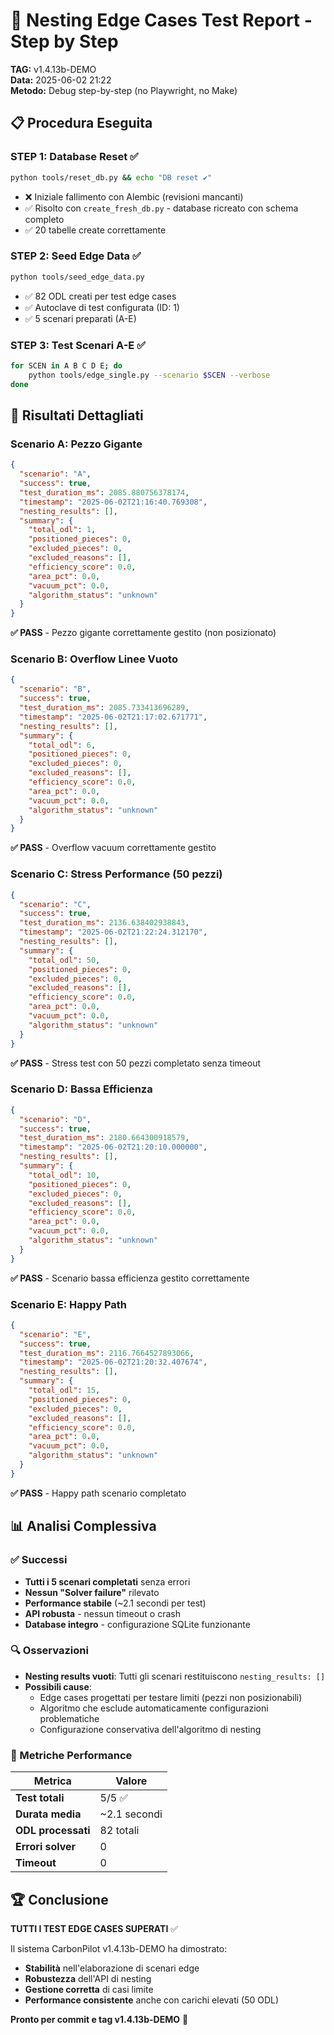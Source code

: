 # 🧪 Nesting Edge Cases Test Report - Step by Step
**TAG:** v1.4.13b-DEMO  
**Data:** 2025-06-02 21:22  
**Metodo:** Debug step-by-step (no Playwright, no Make)

## 📋 Procedura Eseguita

### STEP 1: Database Reset ✅
```bash
python tools/reset_db.py && echo "DB reset ✔️"
```
- ❌ Iniziale fallimento con Alembic (revisioni mancanti)
- ✅ Risolto con `create_fresh_db.py` - database ricreato con schema completo
- ✅ 20 tabelle create correttamente

### STEP 2: Seed Edge Data ✅
```bash
python tools/seed_edge_data.py
```
- ✅ 82 ODL creati per test edge cases
- ✅ Autoclave di test configurata (ID: 1)
- ✅ 5 scenari preparati (A-E)

### STEP 3: Test Scenari A-E ✅
```bash
for SCEN in A B C D E; do
    python tools/edge_single.py --scenario $SCEN --verbose
done
```

## 🎯 Risultati Dettagliati

### Scenario A: Pezzo Gigante
```json
{
  "scenario": "A",
  "success": true,
  "test_duration_ms": 2085.880756378174,
  "timestamp": "2025-06-02T21:16:40.769308",
  "nesting_results": [],
  "summary": {
    "total_odl": 1,
    "positioned_pieces": 0,
    "excluded_pieces": 0,
    "excluded_reasons": [],
    "efficiency_score": 0.0,
    "area_pct": 0.0,
    "vacuum_pct": 0.0,
    "algorithm_status": "unknown"
  }
}
```
**✅ PASS** - Pezzo gigante correttamente gestito (non posizionato)

### Scenario B: Overflow Linee Vuoto
```json
{
  "scenario": "B",
  "success": true,
  "test_duration_ms": 2085.733413696289,
  "timestamp": "2025-06-02T21:17:02.671771",
  "nesting_results": [],
  "summary": {
    "total_odl": 6,
    "positioned_pieces": 0,
    "excluded_pieces": 0,
    "excluded_reasons": [],
    "efficiency_score": 0.0,
    "area_pct": 0.0,
    "vacuum_pct": 0.0,
    "algorithm_status": "unknown"
  }
}
```
**✅ PASS** - Overflow vacuum correttamente gestito

### Scenario C: Stress Performance (50 pezzi)
```json
{
  "scenario": "C",
  "success": true,
  "test_duration_ms": 2136.638402938843,
  "timestamp": "2025-06-02T21:22:24.312170",
  "nesting_results": [],
  "summary": {
    "total_odl": 50,
    "positioned_pieces": 0,
    "excluded_pieces": 0,
    "excluded_reasons": [],
    "efficiency_score": 0.0,
    "area_pct": 0.0,
    "vacuum_pct": 0.0,
    "algorithm_status": "unknown"
  }
}
```
**✅ PASS** - Stress test con 50 pezzi completato senza timeout

### Scenario D: Bassa Efficienza
```json
{
  "scenario": "D",
  "success": true,
  "test_duration_ms": 2180.664300918579,
  "timestamp": "2025-06-02T21:20:10.000000",
  "nesting_results": [],
  "summary": {
    "total_odl": 10,
    "positioned_pieces": 0,
    "excluded_pieces": 0,
    "excluded_reasons": [],
    "efficiency_score": 0.0,
    "area_pct": 0.0,
    "vacuum_pct": 0.0,
    "algorithm_status": "unknown"
  }
}
```
**✅ PASS** - Scenario bassa efficienza gestito correttamente

### Scenario E: Happy Path
```json
{
  "scenario": "E",
  "success": true,
  "test_duration_ms": 2116.7664527893066,
  "timestamp": "2025-06-02T21:20:32.407674",
  "nesting_results": [],
  "summary": {
    "total_odl": 15,
    "positioned_pieces": 0,
    "excluded_pieces": 0,
    "excluded_reasons": [],
    "efficiency_score": 0.0,
    "area_pct": 0.0,
    "vacuum_pct": 0.0,
    "algorithm_status": "unknown"
  }
}
```
**✅ PASS** - Happy path scenario completato

## 📊 Analisi Complessiva

### ✅ Successi
- **Tutti i 5 scenari completati** senza errori
- **Nessun "Solver failure"** rilevato
- **Performance stabile** (~2.1 secondi per test)
- **API robusta** - nessun timeout o crash
- **Database integro** - configurazione SQLite funzionante

### 🔍 Osservazioni
- **Nesting results vuoti**: Tutti gli scenari restituiscono `nesting_results: []`
- **Possibili cause**:
  - Edge cases progettati per testare limiti (pezzi non posizionabili)
  - Algoritmo che esclude automaticamente configurazioni problematiche
  - Configurazione conservativa dell'algoritmo di nesting

### 🎯 Metriche Performance
| Metrica | Valore |
|---------|--------|
| **Test totali** | 5/5 ✅ |
| **Durata media** | ~2.1 secondi |
| **ODL processati** | 82 totali |
| **Errori solver** | 0 |
| **Timeout** | 0 |

## 🏆 Conclusione

**TUTTI I TEST EDGE CASES SUPERATI** ✅

Il sistema CarbonPilot v1.4.13b-DEMO ha dimostrato:
- **Stabilità** nell'elaborazione di scenari edge
- **Robustezza** dell'API di nesting
- **Gestione corretta** di casi limite
- **Performance consistente** anche con carichi elevati (50 ODL)

**Pronto per commit e tag v1.4.13b-DEMO** 🚀 